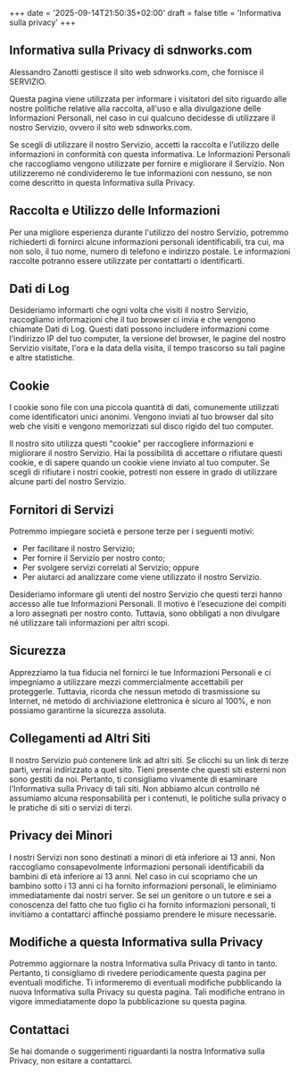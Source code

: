 +++
date = '2025-09-14T21:50:35+02:00'
draft = false
title = 'Informativa sulla privacy'
+++

## Informativa sulla Privacy di sdnworks.com

Alessandro Zanotti gestisce il sito web sdnworks.com, che fornisce il SERVIZIO.

Questa pagina viene utilizzata per informare i visitatori del sito riguardo alle nostre politiche relative alla raccolta, all'uso e alla divulgazione delle Informazioni Personali, nel caso in cui qualcuno decidesse di utilizzare il nostro Servizio, ovvero il sito web sdnworks.com.

Se scegli di utilizzare il nostro Servizio, accetti la raccolta e l’utilizzo delle informazioni in conformità con questa informativa. Le Informazioni Personali che raccogliamo vengono utilizzate per fornire e migliorare il Servizio. Non utilizzeremo né condivideremo le tue informazioni con nessuno, se non come descritto in questa Informativa sulla Privacy.

## Raccolta e Utilizzo delle Informazioni

Per una migliore esperienza durante l'utilizzo del nostro Servizio, potremmo richiederti di fornirci alcune informazioni personali identificabili, tra cui, ma non solo, il tuo nome, numero di telefono e indirizzo postale. Le informazioni raccolte potranno essere utilizzate per contattarti o identificarti.

## Dati di Log

Desideriamo informarti che ogni volta che visiti il nostro Servizio, raccogliamo informazioni che il tuo browser ci invia e che vengono chiamate Dati di Log. Questi dati possono includere informazioni come l'indirizzo IP del tuo computer, la versione del browser, le pagine del nostro Servizio visitate, l'ora e la data della visita, il tempo trascorso su tali pagine e altre statistiche.

## Cookie

I cookie sono file con una piccola quantità di dati, comunemente utilizzati come identificatori unici anonimi. Vengono inviati al tuo browser dal sito web che visiti e vengono memorizzati sul disco rigido del tuo computer.

Il nostro sito utilizza questi "cookie" per raccogliere informazioni e migliorare il nostro Servizio. Hai la possibilità di accettare o rifiutare questi cookie, e di sapere quando un cookie viene inviato al tuo computer. Se scegli di rifiutare i nostri cookie, potresti non essere in grado di utilizzare alcune parti del nostro Servizio.

## Fornitori di Servizi

Potremmo impiegare società e persone terze per i seguenti motivi:

- Per facilitare il nostro Servizio;
- Per fornire il Servizio per nostro conto;
- Per svolgere servizi correlati al Servizio; oppure
- Per aiutarci ad analizzare come viene utilizzato il nostro Servizio.

Desideriamo informare gli utenti del nostro Servizio che questi terzi hanno accesso alle tue Informazioni Personali. Il motivo è l’esecuzione dei compiti a loro assegnati per nostro conto. Tuttavia, sono obbligati a non divulgare né utilizzare tali informazioni per altri scopi.

## Sicurezza

Apprezziamo la tua fiducia nel fornirci le tue Informazioni Personali e ci impegniamo a utilizzare mezzi commercialmente accettabili per proteggerle. Tuttavia, ricorda che nessun metodo di trasmissione su Internet, né metodo di archiviazione elettronica è sicuro al 100%, e non possiamo garantirne la sicurezza assoluta.

## Collegamenti ad Altri Siti

Il nostro Servizio può contenere link ad altri siti. Se clicchi su un link di terze parti, verrai indirizzato a quel sito. Tieni presente che questi siti esterni non sono gestiti da noi. Pertanto, ti consigliamo vivamente di esaminare l'Informativa sulla Privacy di tali siti. Non abbiamo alcun controllo né assumiamo alcuna responsabilità per i contenuti, le politiche sulla privacy o le pratiche di siti o servizi di terzi.

## Privacy dei Minori

I nostri Servizi non sono destinati a minori di età inferiore ai 13 anni. Non raccogliamo consapevolmente informazioni personali identificabili da bambini di età inferiore ai 13 anni. Nel caso in cui scopriamo che un bambino sotto i 13 anni ci ha fornito informazioni personali, le eliminiamo immediatamente dai nostri server. Se sei un genitore o un tutore e sei a conoscenza del fatto che tuo figlio ci ha fornito informazioni personali, ti invitiamo a contattarci affinché possiamo prendere le misure necessarie.

## Modifiche a questa Informativa sulla Privacy

Potremmo aggiornare la nostra Informativa sulla Privacy di tanto in tanto. Pertanto, ti consigliamo di rivedere periodicamente questa pagina per eventuali modifiche. Ti informeremo di eventuali modifiche pubblicando la nuova Informativa sulla Privacy su questa pagina. Tali modifiche entrano in vigore immediatamente dopo la pubblicazione su questa pagina.

## Contattaci

Se hai domande o suggerimenti riguardanti la nostra Informativa sulla Privacy, non esitare a contattarci.